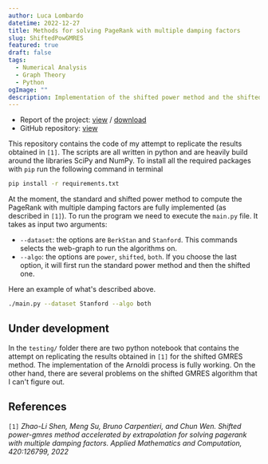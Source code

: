 ```yaml
---
author: Luca Lombardo
datetime: 2022-12-27
title: Methods for solving PageRank with multiple damping factors
slug: ShiftedPowGMRES
featured: true
draft: false
tags:
  - Numerical Analysis
  - Graph Theory
  - Python
ogImage: ""
description: Implementation of the shifted power method and the shifted GMRES method
---
```


- Report of the project: [view](https://github.com/lukefleed/ShfitedPowGMRES/blob/main/tex/main.pdf) / [download](https://github.com/lukefleed/ShfitedPowGMRES/raw/main/tex/main.pdf)
- GitHub repository: [view](https://github.com/lukefleed/ShfitedPowGMRES)

This repository contains the code of my attempt to replicate the results obtained in `[1]`. The scripts are all written in python and are heavily build around the libraries SciPy and NumPy. To install all the required packages with `pip` run the following command in terminal

```bash
pip install -r requirements.txt
```

At the moment, the standard and shifted power method to compute the PageRank with multiple damping factors are fully implemented (as described in `[1]`). To run the program we need to execute the `main.py` file. It takes as input two arguments:

- `--dataset`: the options are `BerkStan` and `Stanford`. This commands selects the web-graph to run the algorithms on.
- `--algo`: the options are `power`, `shifted`, `both`. If you choose the last option, it will first run the standard power method and then the shifted one.

Here an example of what's described above.

```bash
./main.py --dataset Stanford --algo both
```

## Under development

In the `testing/` folder there are two python notebook that contains the attempt on replicating the results obtained in `[1]` for the shifted GMRES method. The implementation of the Arnoldi process is fully working. On the other hand, there are several problems on the shifted GMRES algorithm that I can't figure out.

## References

`[1]` _Zhao-Li Shen, Meng Su, Bruno Carpentieri, and Chun Wen. Shifted power-gmres method accelerated by extrapolation for solving pagerank with multiple damping factors. Applied Mathematics and Computation, 420:126799, 2022_
